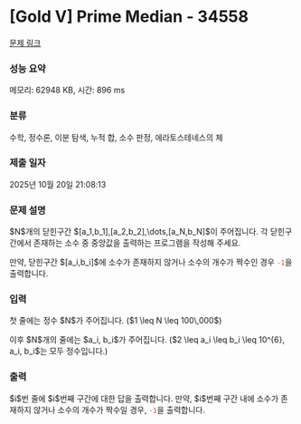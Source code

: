 # [Gold V] Prime Median - 34558 

[문제 링크](https://www.acmicpc.net/problem/34558) 

### 성능 요약

메모리: 62948 KB, 시간: 896 ms

### 분류

수학, 정수론, 이분 탐색, 누적 합, 소수 판정, 에라토스테네스의 체

### 제출 일자

2025년 10월 20일 21:08:13

### 문제 설명

<p>$N$개의 닫힌구간 $[a_1,b_1],[a_2,b_2],\dots,[a_N,b_N]$이 주어집니다. 각 닫힌구간에서 존재하는 소수 중 중앙값을 출력하는 프로그램을 작성해 주세요.</p>

<p>만약, 닫힌구간 $[a_i,b_i]$에 소수가 존재하지 않거나 소수의 개수가 짝수인 경우 <code><span style="color:#e74c3c;">-1</span></code>을 출력합니다.</p>

### 입력 

 <p>첫 줄에는 정수 $N$가 주어집니다. ($1 \leq N \leq 100\,000$)</p>

<p>﻿﻿이후 $N$개의 줄에는 $a_i, b_i$가 주어집니다. ($2 \leq a_i \leq b_i \leq 10^{6}, a_i, b_i$는 모두 정수입니다.)</p>

### 출력 

 <p>$i$번 줄에 $i$번째 구간에 대한 답을 출력합니다. 만약, $i$번째 구간 내에 소수가 존재하지 않거나 소수의 개수가 짝수일 경우, <span style="color:#e74c3c;"><code>-1</code></span>을 출력합니다.</p>


